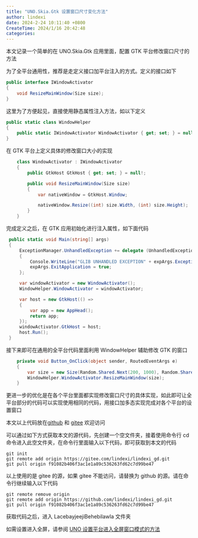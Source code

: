 ```yaml
---
title: "UNO.Skia.Gtk 设置窗口尺寸变化方法"
author: lindexi
date: 2024-2-24 10:11:40 +0800
CreateTime: 2024/1/16 20:42:48
categories: 
---
```


本文记录一个简单的在 UNO.Skia.Gtk 应用里面，配置 GTK 平台修改窗口尺寸的方法

<!--more-->


<!-- CreateTime:2024/1/16 20:42:48 -->

<!-- 发布 -->
<!-- 博客 -->

为了全平台通用性，推荐是走定义接口加平台注入的方式。定义的接口如下

```csharp
public interface IWindowActivator
{
    void ResizeMainWindow(Size size);
}
```

这里为了方便起见，直接使用静态属性注入方法，如以下定义

```csharp
public static class WindowHelper
{
    public static IWindowActivator WindowActivator { get; set; } = null!;
}
```

在 GTK 平台上定义具体的修改窗口大小的实现

```csharp
    class WindowActivator : IWindowActivator
    {
        public GtkHost GtkHost { get; set; } = null!;

        public void ResizeMainWindow(Size size)
        {
            var nativeWindow = GtkHost.Window;

            nativeWindow.Resize((int) size.Width, (int) size.Height);
        }
    }
```

完成定义之后，在 GTK 应用初始化进行注入属性，如下面代码

```csharp
 public static void Main(string[] args)
 {
     ExceptionManager.UnhandledException += delegate (UnhandledExceptionArgs expArgs)
     {
         Console.WriteLine("GLIB UNHANDLED EXCEPTION" + expArgs.ExceptionObject.ToString());
         expArgs.ExitApplication = true;
     };

     var windowActivator = new WindowActivator();
     WindowHelper.WindowActivator = windowActivator;

     var host = new GtkHost(() =>
     {
         var app = new AppHead();
         return app;
     });
     windowActivator.GtkHost = host;
     host.Run();
 }
```

接下来即可在通用的全平台代码里面利用 WindowHelper 辅助修改 GTK 的窗口

```csharp
    private void Button_OnClick(object sender, RoutedEventArgs e)
    {
        var size = new Size(Random.Shared.Next(200, 1000), Random.Shared.Next(200, 1000));
        WindowHelper.WindowActivator.ResizeMainWindow(size);
    }
```

更进一步的优化是在各个平台里面都实现修改窗口尺寸的具体实现，如此即可让全平台部分的代码可以实现使用相同的代码，用接口加多态实现完成对各个平台的设置窗口

本文以上代码放在[github](https://github.com/lindexi/lindexi_gd/tree/f91082b406f3ac1e1a89c536263fd62c7d99be47/LacebayjeejiBehebilawla) 和 [gitee](https://gitee.com/lindexi/lindexi_gd/tree/f91082b406f3ac1e1a89c536263fd62c7d99be47/LacebayjeejiBehebilawla) 欢迎访问

可以通过如下方式获取本文的源代码，先创建一个空文件夹，接着使用命令行 cd 命令进入此空文件夹，在命令行里面输入以下代码，即可获取到本文的代码

```
git init
git remote add origin https://gitee.com/lindexi/lindexi_gd.git
git pull origin f91082b406f3ac1e1a89c536263fd62c7d99be47
```

以上使用的是 gitee 的源，如果 gitee 不能访问，请替换为 github 的源。请在命令行继续输入以下代码

```
git remote remove origin
git remote add origin https://github.com/lindexi/lindexi_gd.git
git pull origin f91082b406f3ac1e1a89c536263fd62c7d99be47
```

获取代码之后，进入 LacebayjeejiBehebilawla 文件夹

如需设置进入全屏，请参阅 [UNO 设置平台进入全屏窗口模式的方法](https://blog.lindexi.com/post/UNO-%E8%AE%BE%E7%BD%AE%E5%B9%B3%E5%8F%B0%E8%BF%9B%E5%85%A5%E5%85%A8%E5%B1%8F%E7%AA%97%E5%8F%A3%E6%A8%A1%E5%BC%8F%E7%9A%84%E6%96%B9%E6%B3%95.html )
